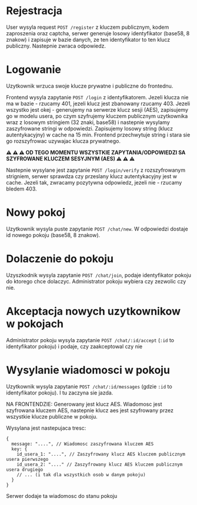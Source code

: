 # Rejestracja
User wysyla request `POST /register` z kluczem publicznym, kodem zaproszenia oraz captcha, serwer generuje losowy identyfikator (base58, 8 znakow) i zapisuje w bazie danych, ze ten identyfikator to ten klucz publiczny. Nastepnie zwraca odpowiedz.

# Logowanie
Uzytkownik wrzuca swoje klucze prywatne i publiczne do frontednu.

Frontend wysyla zapytanie `POST /login` z identyfikatorem. Jezeli klucza nie ma w bazie - rzucamy 401, jezeli klucz jest zbanowany rzucamy 403. Jezeli wszystko jest okej - generujemy na serwerze klucz sesji (AES), zapisujemy go w modelu usera, po czym szyfrujemy kluczem publicznym uzytkownika wraz z losowym stringiem (32 znaki, base58) i nastepnie wysylamy zaszyfrowane stringi w odpowiedzi. Zapisujemy losowy string (klucz autentykacyjny) w cache na 15 min.
Frontend przechwytuje string i stara sie go rozszyfrowac uzywajac klucza prywatnego.

**⚠ ⚠ ⚠ OD TEGO MOMENTU WSZYSTKIE ZAPYTANIA/ODPOWIEDZI SA SZYFROWANE KLUCZEM SESYJNYM (AES) ⚠ ⚠ ⚠️**

Nastepnie wysylane jest zapytanie `POST /login/verify` z rozszyfrowanym strigniem, serwer sprawdza czy przeslany klucz autentykacyjny jest w cache. Jezeli tak, zwracamy pozytywna odpowiedz, jezeli nie - rzucamy bledem 403.


# Nowy pokoj
Uzytkownik wysyla puste zapytanie `POST /chat/new`. W odpowiedzi dostaje id nowego pokoju (base58, 8 znakow).

# Dolaczenie do pokoju
Uzyszkodnik wysyla zapytanie `POST /chat/join`, podaje identyfikator pokoju do ktorego chce dolaczyc. Administrator pokoju wybiera czy zezwolic czy nie.

# Akceptacja nowych uzytkownikow w pokojach
Administrator pokoju wysyla zapytanie `POST /chat/:id/accept` (`:id` to identyfikator pokoju) i podaje, czy zaakceptowal czy nie

# Wysylanie wiadomosci w pokoju
Uzytkownik wysyla zapytanie `POST /chat/:id/messages` (gdzie `:id` to identyfikator pokoju). I tu zaczyna sie jazda.

NA FRONTENDZIE:
Generowany jest klucz AES.
Wiadomosc jest szyfrowana kluczem AES, nastepnie klucz aes jest szyfrowany przez wszystkie klucze publiczne w pokoju.

Wysylana jest nastepujaca tresc:
```json5
{
  message: "....", // Wiadomosc zaszyfrowana kluczem AES
  key: {
    id_usera_1: "....", // Zaszyfrowany klucz AES kluczem publicznym usera pierwszego
    id_usera_2: "...." // Zaszyfrowany klucz AES kluczem publicznym usera drugiego
    // ... (i tak dla wszystkich osob w danym pokoju)
  }
}
```

Serwer dodaje ta wiadomosc do stanu pokoju
